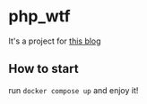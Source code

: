 # php_wtf
It's a project for [this blog](https://szlforgithub.github.io/post/php_wtf/)

## How to start
run `docker compose up` and enjoy it!

